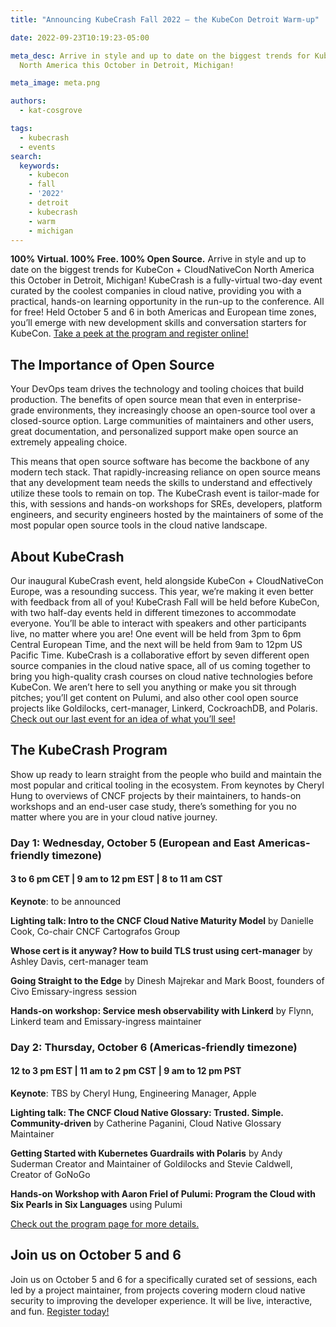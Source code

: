 ```yaml
---
title: "Announcing KubeCrash Fall 2022 — the KubeCon Detroit Warm-up"

date: 2022-09-23T10:19:23-05:00

meta_desc: Arrive in style and up to date on the biggest trends for KubeCon + CloudNativeCon
  North America this October in Detroit, Michigan!

meta_image: meta.png

authors:
  - kat-cosgrove

tags:
  - kubecrash
  - events
search:
  keywords:
    - kubecon
    - fall
    - '2022'
    - detroit
    - kubecrash
    - warm
    - michigan
---
```


**100% Virtual. 100% Free. 100% Open Source.** Arrive in style and up to date on the biggest trends for KubeCon + CloudNativeCon North America this October in Detroit, Michigan! KubeCrash is a fully-virtual two-day event curated by the coolest companies in cloud native, providing you with a practical, hands-on learning opportunity in the run-up to the conference. All for free! Held October 5 and 6 in both Americas and European time zones, you’ll emerge with new development skills and conversation starters for KubeCon. [Take a peek at the program and register online!](https://www.kubecrash.io/)

<!--more-->

## The Importance of Open Source

Your DevOps team drives the technology and tooling choices that build production. The benefits of open source mean that even in enterprise-grade environments, they increasingly choose an open-source tool over a closed-source option. Large communities of maintainers and other users, great documentation, and personalized support make open source an extremely appealing choice.

This means that open source software has become the backbone of any modern tech stack. That rapidly-increasing reliance on open source means that any development team needs the skills to understand and effectively utilize these tools to remain on top. The KubeCrash event is tailor-made for this, with sessions and hands-on workshops for SREs, developers, platform engineers, and security engineers hosted by the maintainers of some of the most popular open source tools in the cloud native landscape.

## About KubeCrash

Our inaugural KubeCrash event, held alongside KubeCon + CloudNativeCon Europe, was a resounding success. This year, we’re making it even better with feedback from all of you!
KubeCrash Fall will be held before KubeCon, with two half-day events held in different timezones to accommodate everyone. You’ll be able to interact with speakers and other participants live, no matter where you are! One event will be held from 3pm to 6pm Central European Time, and the next will be held from 9am to 12pm US Pacific Time.
KubeCrash is a collaborative effort by seven different open source companies in the cloud native space, all of us coming together to bring you high-quality crash courses on cloud native technologies before KubeCon. We aren’t here to sell you anything or make you sit through pitches; you’ll get content on Pulumi, and also other cool open source projects like Goldilocks, cert-manager, Linkerd, CockroachDB, and Polaris. [Check out our last event for an idea of what you’ll see!](https://www.kubecrash.io/past-events)

## The KubeCrash Program

Show up ready to learn straight from the people who build and maintain the most popular and critical tooling in the ecosystem. From keynotes by Cheryl Hung to overviews of CNCF projects by their maintainers, to hands-on workshops and an end-user case study, there’s something for you no matter where you are in your cloud native journey.

### Day 1: Wednesday, October 5 (European and East Americas-friendly timezone)

#### 3 to 6 pm CET | 9 am to 12 pm EST | 8 to 11 am CST

**Keynote**: to be announced

**Lighting talk: Intro to the CNCF Cloud Native Maturity Model** by Danielle Cook, Co-chair CNCF Cartografos Group

**Whose cert is it anyway? How to build TLS trust using cert-manager** by Ashley Davis, cert-manager team

**Going Straight to the Edge** by Dinesh Majrekar and Mark Boost, founders of Civo
Emissary-ingress session

**Hands-on workshop: Service mesh observability with Linkerd** by Flynn, Linkerd team and Emissary-ingress maintainer

### Day 2: Thursday, October 6 (Americas-friendly timezone)

#### 12 to 3 pm EST | 11 am to 2 pm CST | 9 am to 12 pm PST

**Keynote**: TBS by Cheryl Hung, Engineering Manager, Apple

**Lighting talk: The CNCF Cloud Native Glossary: Trusted. Simple. Community-driven** by Catherine Paganini, Cloud Native Glossary Maintainer

**Getting Started with Kubernetes Guardrails with Polaris** by Andy Suderman Creator and Maintainer of Goldilocks and Stevie Caldwell, Creator of GoNoGo

**Hands-on Workshop with Aaron Friel of Pulumi: Program the Cloud with Six Pearls in Six Languages** using Pulumi

[Check out the program page for more details.](http://kubecrash.io/program)

## Join us on October 5 and 6

Join us on October 5 and 6 for a specifically curated set of sessions, each led by a project maintainer, from projects covering modern cloud native security to improving the developer experience. It will be live, interactive, and fun. [Register today!](https://www.kubecrash.io/)
